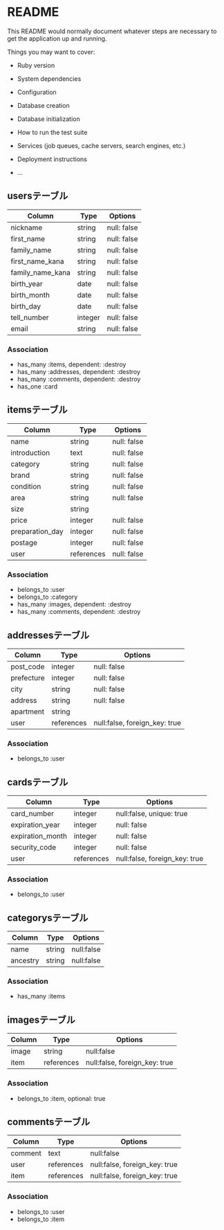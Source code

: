 # README

This README would normally document whatever steps are necessary to get the
application up and running.

Things you may want to cover:

* Ruby version

* System dependencies

* Configuration

* Database creation

* Database initialization

* How to run the test suite

* Services (job queues, cache servers, search engines, etc.)

* Deployment instructions

* ...

## usersテーブル
|Column|Type|Options|
|------|----|-------|
|nickname|string|null: false|
|first_name|string|null: false|
|family_name|string|null: false|
|first_name_kana|string|null: false|
|family_name_kana|string|null: false|
|birth_year|date|null: false|
|birth_month|date|null: false|
|birth_day|date|null: false|
|tell_number|integer|null: false|
|email|string|null: false|

### Association
- has_many :items, dependent: :destroy
- has_many :addresses, dependent: :destroy
- has_many :comments, dependent: :destroy
- has_one :card

## itemsテーブル
|Column|Type|Options|
|------|----|-------|
|name|string|null: false|
|introduction|text|null: false|
|category|string|null: false|
|brand|string|null: false|
|condition|string|null: false|
|area|string|null: false|
|size|string|
|price|integer|null: false|
|preparation_day|integer|null: false|
|postage|integer|null: false|
|user|references|null: false|

### Association
- belongs_to :user
- belongs_to :category
- has_many :images, dependent: :destroy
- has_many :comments, dependent: :destroy

## addressesテーブル
|Column|Type|Options|
|------|----|-------|
|post_code|integer|null: false|
|prefecture|integer|null: false|
|city|string|null: false|
|address|string|null: false|
|apartment|string|
|user|references|null:false, foreign_key: true|

### Association
- belongs_to :user

## cardsテーブル
|Column|Type|Options|
|------|----|-------|
|card_number|integer|null:false, unique: true|
|expiration_year|integer|null: false|
|expiration_month|integer|null: false|
|security_code|integer|null: false|
|user|references|null:false, foreign_key: true|

### Association
- belongs_to :user

## categorysテーブル
|Column|Type|Options|
|------|----|-------|
|name|string|null:false|
|ancestry|string|null:false|

### Association
- has_many :items

## imagesテーブル
|Column|Type|Options|
|------|----|-------|
|image|string|null:false|
|item|references|null:false, foreign_key: true|

### Association
- belongs_to :item, optional: true

## commentsテーブル
|Column|Type|Options|
|------|----|-------|
|comment|text|null:false|
|user|references|null:false, foreign_key: true|
|item|references|null:false, foreign_key: true|

### Association
- belongs_to :user
- belongs_to :item
